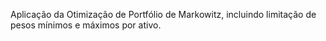 Aplicação da Otimização de Portfólio de Markowitz, incluindo limitação de pesos mínimos e máximos por ativo.
